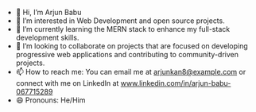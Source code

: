 - 👋 Hi, I’m Arjun Babu
- 👀 I’m interested in Web Development and open source projects.
- 🌱 I’m currently learning the MERN stack to enhance my full-stack development skills.
- 💞️ I’m looking to collaborate on projects that are focused on developing progressive web applications and contributing to community-driven projects.
- 📫 How to reach me: You can email me at arjunkan8@example.com or connect with me on LinkedIn at www.linkedin.com/in/arjun-babu-067715289
- 😄 Pronouns: He/Him

<!---
arjun897babu/arjun897babu is a ✨ special ✨ repository because its `README.md` (this file) appears on your GitHub profile.
You can click the Preview link to take a look at your changes.
--->
